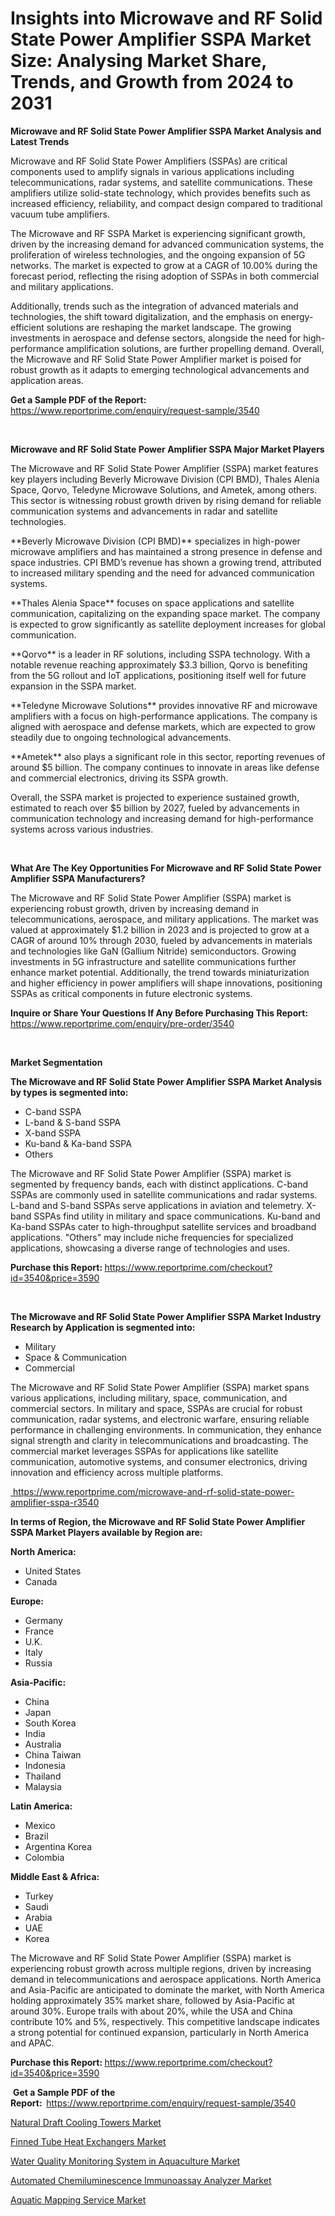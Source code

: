 <p><h1>Insights into Microwave and RF Solid State Power Amplifier SSPA Market Size: Analysing Market Share, Trends, and Growth from 2024 to 2031</h1></p><p><strong>Microwave and RF Solid State Power Amplifier SSPA Market Analysis and Latest Trends</strong></p>
<p><p>Microwave and RF Solid State Power Amplifiers (SSPAs) are critical components used to amplify signals in various applications including telecommunications, radar systems, and satellite communications. These amplifiers utilize solid-state technology, which provides benefits such as increased efficiency, reliability, and compact design compared to traditional vacuum tube amplifiers.</p><p>The Microwave and RF SSPA Market is experiencing significant growth, driven by the increasing demand for advanced communication systems, the proliferation of wireless technologies, and the ongoing expansion of 5G networks. The market is expected to grow at a CAGR of 10.00% during the forecast period, reflecting the rising adoption of SSPAs in both commercial and military applications. </p><p>Additionally, trends such as the integration of advanced materials and technologies, the shift toward digitalization, and the emphasis on energy-efficient solutions are reshaping the market landscape. The growing investments in aerospace and defense sectors, alongside the need for high-performance amplification solutions, are further propelling demand. Overall, the Microwave and RF Solid State Power Amplifier market is poised for robust growth as it adapts to emerging technological advancements and application areas.</p></p>
<p><strong>Get a Sample PDF of the Report:&nbsp;</strong> <a href="https://www.reportprime.com/enquiry/request-sample/3540">https://www.reportprime.com/enquiry/request-sample/3540</a></p>
<p>&nbsp;</p>
<p><strong>Microwave and RF Solid State Power Amplifier SSPA Major Market Players</strong></p>
<p><p>The Microwave and RF Solid State Power Amplifier (SSPA) market features key players including Beverly Microwave Division (CPI BMD), Thales Alenia Space, Qorvo, Teledyne Microwave Solutions, and Ametek, among others. This sector is witnessing robust growth driven by rising demand for reliable communication systems and advancements in radar and satellite technologies.</p><p>**Beverly Microwave Division (CPI BMD)** specializes in high-power microwave amplifiers and has maintained a strong presence in defense and space industries. CPI BMD’s revenue has shown a growing trend, attributed to increased military spending and the need for advanced communication systems.</p><p>**Thales Alenia Space** focuses on space applications and satellite communication, capitalizing on the expanding space market. The company is expected to grow significantly as satellite deployment increases for global communication.</p><p>**Qorvo** is a leader in RF solutions, including SSPA technology. With a notable revenue reaching approximately $3.3 billion, Qorvo is benefiting from the 5G rollout and IoT applications, positioning itself well for future expansion in the SSPA market.</p><p>**Teledyne Microwave Solutions** provides innovative RF and microwave amplifiers with a focus on high-performance applications. The company is aligned with aerospace and defense markets, which are expected to grow steadily due to ongoing technological advancements.</p><p>**Ametek** also plays a significant role in this sector, reporting revenues of around $5 billion. The company continues to innovate in areas like defense and commercial electronics, driving its SSPA growth.</p><p>Overall, the SSPA market is projected to experience sustained growth, estimated to reach over $5 billion by 2027, fueled by advancements in communication technology and increasing demand for high-performance systems across various industries.</p></p>
<p>&nbsp;</p>
<p><strong>What Are The Key Opportunities For Microwave and RF Solid State Power Amplifier SSPA Manufacturers?</strong></p>
<p><p>The Microwave and RF Solid State Power Amplifier (SSPA) market is experiencing robust growth, driven by increasing demand in telecommunications, aerospace, and military applications. The market was valued at approximately $1.2 billion in 2023 and is projected to grow at a CAGR of around 10% through 2030, fueled by advancements in materials and technologies like GaN (Gallium Nitride) semiconductors. Growing investments in 5G infrastructure and satellite communications further enhance market potential. Additionally, the trend towards miniaturization and higher efficiency in power amplifiers will shape innovations, positioning SSPAs as critical components in future electronic systems.</p></p>
<p><strong>Inquire or Share Your Questions If Any Before Purchasing This Report:</strong> <a href="https://www.reportprime.com/enquiry/pre-order/3540">https://www.reportprime.com/enquiry/pre-order/3540</a></p>
<p>&nbsp;</p>
<p><strong>Market Segmentation</strong></p>
<p><strong>The Microwave and RF Solid State Power Amplifier SSPA Market Analysis by types is segmented into:</strong></p>
<p><ul><li>C-band SSPA</li><li>L-band & S-band SSPA</li><li>X-band SSPA</li><li>Ku-band & Ka-band SSPA</li><li>Others</li></ul></p>
<p><p>The Microwave and RF Solid State Power Amplifier (SSPA) market is segmented by frequency bands, each with distinct applications. C-band SSPAs are commonly used in satellite communications and radar systems. L-band and S-band SSPAs serve applications in aviation and telemetry. X-band SSPAs find utility in military and space communications. Ku-band and Ka-band SSPAs cater to high-throughput satellite services and broadband applications. "Others" may include niche frequencies for specialized applications, showcasing a diverse range of technologies and uses.</p></p>
<p><strong>Purchase this Report:&nbsp;</strong><a href="https://www.reportprime.com/checkout?id=3540&price=3590">https://www.reportprime.com/checkout?id=3540&price=3590</a></p>
<p>&nbsp;</p>
<p><strong>The Microwave and RF Solid State Power Amplifier SSPA Market Industry Research by Application is segmented into:</strong></p>
<p><ul><li>Military</li><li>Space & Communication</li><li>Commercial</li></ul></p>
<p><p>The Microwave and RF Solid State Power Amplifier (SSPA) market spans various applications, including military, space, communication, and commercial sectors. In military and space, SSPAs are crucial for robust communication, radar systems, and electronic warfare, ensuring reliable performance in challenging environments. In communication, they enhance signal strength and clarity in telecommunications and broadcasting. The commercial market leverages SSPAs for applications like satellite communication, automotive systems, and consumer electronics, driving innovation and efficiency across multiple platforms.</p></p>
<p><a href="https://www.reportprime.com/microwave-and-rf-solid-state-power-amplifier-sspa-r3540">&nbsp;https://www.reportprime.com/microwave-and-rf-solid-state-power-amplifier-sspa-r3540</a></p>
<p><strong>In terms of Region, the Microwave and RF Solid State Power Amplifier SSPA Market Players available by Region are:</strong></p>
<p>
    <p> <strong> North America: </strong>
        <ul>
            <li>United States</li>
            <li>Canada</li>
        </ul>
        </p> 
    <p> <strong> Europe: </strong>
        <ul>
            <li>Germany</li>
            <li>France</li>
            <li>U.K.</li>
            <li>Italy</li>
            <li>Russia</li>
        </ul>
        </p> 
    <p> <strong> Asia-Pacific: </strong>
        <ul>
            <li>China</li>
            <li>Japan</li>
            <li>South Korea</li>
            <li>India</li>
            <li>Australia</li>
            <li>China Taiwan</li>
            <li>Indonesia</li>
            <li>Thailand</li>
            <li>Malaysia</li>
        </ul>
        </p> 
    <p> <strong> Latin America: </strong>
        <ul>
            <li>Mexico</li>
            <li>Brazil</li>
            <li>Argentina Korea</li>
            <li>Colombia</li>
        </ul>
        </p> 
    <p> <strong> Middle East & Africa: </strong>
        <ul>
            <li>Turkey</li>
            <li>Saudi</li>
            <li>Arabia</li>
            <li>UAE</li>
            <li>Korea</li>
        </ul>
    </p>
    </p>
<p><p>The Microwave and RF Solid State Power Amplifier (SSPA) market is experiencing robust growth across multiple regions, driven by increasing demand in telecommunications and aerospace applications. North America and Asia-Pacific are anticipated to dominate the market, with North America holding approximately 35% market share, followed by Asia-Pacific at around 30%. Europe trails with about 20%, while the USA and China contribute 10% and 5%, respectively. This competitive landscape indicates a strong potential for continued expansion, particularly in North America and APAC.</p></p>
<p><strong>Purchase this Report: </strong><a href="https://www.reportprime.com/checkout?id=3540&price=3590">https://www.reportprime.com/checkout?id=3540&price=3590</a></p>
<p>&nbsp;<strong>Get a Sample PDF of the Report:&nbsp;&nbsp;</strong><a href="https://www.reportprime.com/enquiry/request-sample/3540">https://www.reportprime.com/enquiry/request-sample/3540</a></p>
<p><strong></strong></p>
<p><p><a href="https://www.linkedin.com/pulse/natural-draft-cooling-towers-market-forecasts-trends-impact-aoquc?trackingId=MtjuxvceQlG%2BmUQGllYRKA%3D%3D">Natural Draft Cooling Towers Market</a></p><p><a href="https://www.linkedin.com/pulse/global-finned-tube-heat-exchangers-market-focus-product-type-egcgc?trackingId=cOUyGEk3ScObQV82U2a7vw%3D%3D">Finned Tube Heat Exchangers Market</a></p><p><a href="https://issuu.com/reportprime-2/docs/water-quality-monitoring-system-in-_7771cb6e5da2e5">Water Quality Monitoring System in Aquaculture Market</a></p><p><a href="https://www.linkedin.com/pulse/analyzing-key-drivers-automated-chemiluminescence-immunoassay-ebsxc?trackingId=sQqcmKFASHOtVrW7%2FESiWQ%3D%3D">Automated Chemiluminescence Immunoassay Analyzer Market</a></p><p><a href="https://issuu.com/reportprime-2/docs/aquatic-mapping-service-market-size_df01ffa50b2fa9">Aquatic Mapping Service Market</a></p></p>